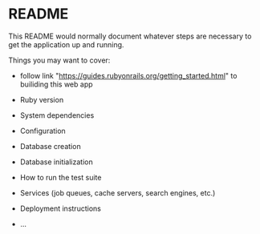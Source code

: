 # README

This README would normally document whatever steps are necessary to get the
application up and running.

Things you may want to cover:

* follow link "https://guides.rubyonrails.org/getting_started.html" to builiding this web app

* Ruby version

* System dependencies

* Configuration

* Database creation

* Database initialization

* How to run the test suite

* Services (job queues, cache servers, search engines, etc.)

* Deployment instructions

* ...
